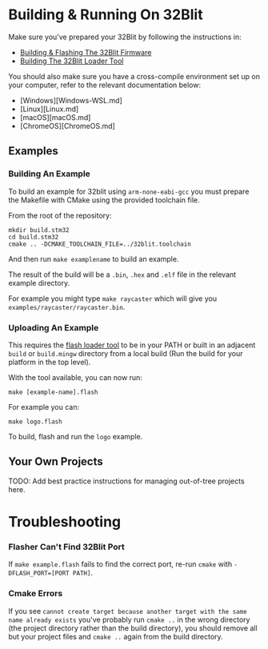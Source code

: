 # Building & Running On 32Blit

Make sure you've prepared your 32Blit by following the instructions in:

* [Building & Flashing The 32Blit Firmware](32Blit-Firmware.md#building--flashing-the-32blit-firmware)
* [Building The 32Blit Loader Tool](32Blit-Loader.md#building-the-32blit-loader-tool)

You should also make sure you have a cross-compile environment set up on your computer, refer to the relevant documentation below:

* [Windows][Windows-WSL.md]
* [Linux][Linux.md]
* [macOS][macOS.md]
* [ChromeOS][ChromeOS.md]

## Examples

### Building An Example

To build an example for 32blit using `arm-none-eabi-gcc` you must prepare the Makefile with CMake using the provided toolchain file.

From the root of the repository:

```
mkdir build.stm32
cd build.stm32
cmake .. -DCMAKE_TOOLCHAIN_FILE=../32blit.toolchain
```

And then run `make examplename` to build an example.

The result of the build will be a `.bin`, `.hex` and `.elf` file in the relevant example directory.

For example you might type `make raycaster` which will give you `examples/raycaster/raycaster.bin`.

### Uploading An Example

This requires the [flash loader tool](32Blit-Loader.md) to be in your PATH or built in an adjacent `build` or `build.mingw` directory from a local build (Run the build for your platform in the top level).

With the tool available, you can now run:

```
make [example-name].flash
```

For example you can:

```
make logo.flash
```

To build, flash and run the `logo` example.

## Your Own Projects

TODO: Add best practice instructions for managing out-of-tree projects here.

# Troubleshooting

### Flasher Can't Find 32Blit Port

If `make example.flash` fails to find the correct port, re-run `cmake` with `-DFLASH_PORT=[PORT PATH]`.

### Cmake Errors

If you see `cannot create target because another target with the same name already exists` you've probably run `cmake ..` in the wrong directory (the project directory rather than the build directory), you should remove all but your project files and `cmake ..` again from the build directory.